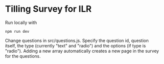 # Tilling Survey for ILR

Run locally with

```
npm run dev
```

Change questions in src/questions.js. Specify the question id, question itself, the type (currently "text" and "radio") and the options (if type is "radio"). Adding a new array automatically creates a new page in the survey for the questions.
